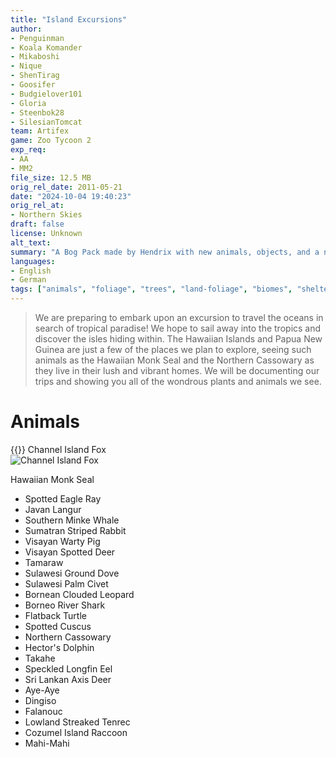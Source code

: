 ```yaml
---
title: "Island Excursions"
author: 
- Penguinman
- Koala Komander
- Mikaboshi
- Nique
- ShenTirag
- Goosifer
- Budgielover101
- Gloria
- Steenbok28
- SilesianTomcat
team: Artifex
game: Zoo Tycoon 2
exp_req: 
- AA
- MM2
file_size: 12.5 MB
orig_rel_date: 2011-05-21
date: "2024-10-04 19:40:23"
orig_rel_at: 
- Northern Skies
draft: false
license: Unknown
alt_text: 
summary: "A Bog Pack made by Hendrix with new animals, objects, and a new biome."
languages:
- English
- German
tags: ["animals", "foliage", "trees", "land-foliage", "biomes", "shelters", "rocks", "enrichment"]
---
```


> We are preparing to embark upon an excursion to travel the oceans in search of tropical paradise! We hope to sail away into the tropics and discover the isles hiding within. The Hawaiian Islands and Papua New Guinea are just a few of the places we plan to explore, seeing such animals as the Hawaiian Monk Seal and the Northern Cassowary as they live in their lush and vibrant homes. We will be documenting our trips and showing you all of the wondrous plants and animals we see.

# Animals
{{<cdn>}}
Channel Island Fox  
![Channel Island Fox](images/desc/ChannelIslandsFoxAvatar.gif)

Hawaiian Monk Seal

- Spotted Eagle Ray
- Javan Langur
- Southern Minke Whale
- Sumatran Striped Rabbit
- Visayan Warty Pig
- Visayan Spotted Deer
- Tamaraw
- Sulawesi Ground Dove
- Sulawesi Palm Civet
- Bornean Clouded Leopard
- Borneo River Shark
- Flatback Turtle
- Spotted Cuscus
- Northern Cassowary
- Hector's Dolphin
- Takahe
- Speckled Longfin Eel
- Sri Lankan Axis Deer
- Aye-Aye
- Dingiso
- Falanouc
- Lowland Streaked Tenrec
- Cozumel Island Raccoon
- Mahi-Mahi